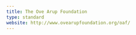 ```yaml
---
title: The Ove Arup Foundation
type: standard
website: http://www.ovearupfoundation.org/oaf/
---
```

